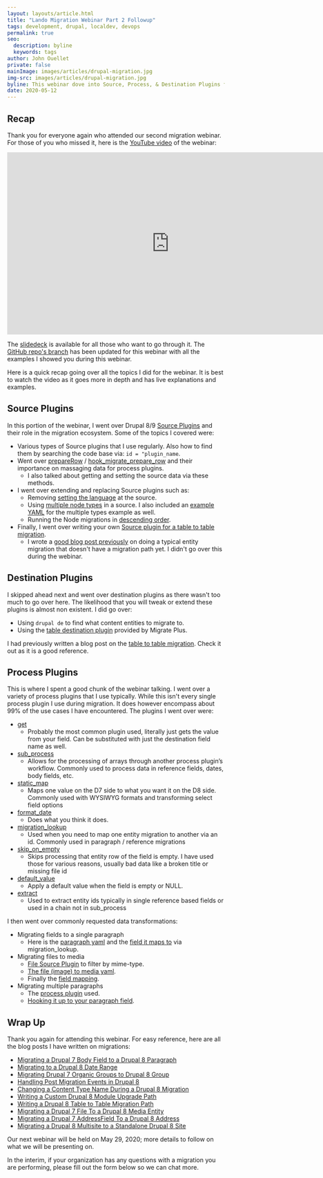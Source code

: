 ```yaml
---
layout: layouts/article.html
title: "Lando Migration Webinar Part 2 Followup"
tags: development, drupal, localdev, devops
permalink: true
seo:
  description: byline
  keywords: tags
author: John Ouellet
private: false
mainImage: images/articles/drupal-migration.jpg
img-src: images/articles/drupal-migration.jpg
byline: This webinar dove into Source, Process, & Destination Plugins for Drupal 8/9 Migrations.
date: 2020-05-12
---
```


## Recap

Thank you for everyone again who attended our second migration webinar.  For those of you who missed it, here is the [YouTube video](https://www.youtube.com/watch?v=C1lhgObpHd8) of the webinar:

<iframe width="750" height="422" src="https://www.youtube.com/embed/mz0ZeeDEVVQ" frameborder="0" allow="accelerometer; autoplay; encrypted-media; gyroscope; picture-in-picture" allowfullscreen></iframe>

The [slidedeck](https://docs.google.com/presentation/d/1EFoW58JEqpuq7DiSr916DZr3WHlbkVdHeddi62TRHA0/edit?usp=sharing) is available for all those who want to go through it.  The [GitHub repo's branch](https://github.com/thinktandem/migration-webinar/tree/webinar-2-final) has been updated for this webinar with all the examples I showed you during this webinar.

Here is a quick recap going over all the topics I did for the webinar.  It is best to watch the video as it goes more in depth and has live explanations and examples.

## Source Plugins

In this portion of the webinar, I went over Drupal 8/9 [Source Plugins](https://www.drupal.org/docs/8/api/migrate-api/migrate-source-plugins) and their role in the migration ecosystem.  Some of the topics I covered were:

- Various types of Source plugins that I use regularly.  Also how to find them by searching the code base via: ```id = "plugin_name```.
- Went over [prepareRow](https://www.drupal.org/node/1132582#prepareRow) / [hook_migrate_prepare_row](https://api.drupal.org/api/drupal/core%21modules%21migrate%21migrate.api.php/function/hook_migrate_prepare_row/8.2.x) and their importance on massaging data for process plugins.
  - I also talked about getting and setting the source data via these methods.
- I went over extending and replacing Source plugins such as:
  - Removing [setting the language](https://github.com/thinktandem/migration-webinar/blob/webinar-2-final/web/modules/custom/migration_boilerplate/src/Plugin/migrate/source/NodeNoLanguage.php) at the source.
  - Using [multiple node types](https://github.com/thinktandem/migration-webinar/blob/webinar-2-final/web/modules/custom/migration_boilerplate/src/Plugin/migrate/source/NodeMultipleTypes.php) in a source.  I also included an [example YAML](https://github.com/thinktandem/migration-webinar/blob/webinar-2-final/web/modules/custom/migration_boilerplate/example_yamls/multiple_types_example.yml) for the multiple types example as well.
  - Running the Node migrations in [descending order](https://github.com/thinktandem/migration-webinar/blob/webinar-2-final/web/modules/custom/migration_boilerplate/src/Plugin/migrate/source/NodeDesc.php).
- Finally, I went over writing your own [Source plugin for a table to table migration](https://github.com/thinktandem/migration-webinar/blob/webinar-2-final/web/modules/custom/migration_boilerplate/src/Plugin/migrate/source/SuperTrillTable.php).
  - I wrote a [good blog post previously](https://thinktandem.io/blog/2018/07/24/writing-a-custom-drupal-8-module-upgrade-path/) on doing a typical entity migration that doesn't have a migration path yet.  I didn't go over this during the webinar.

## Destination Plugins

I skipped ahead next and went over destination plugins as there wasn't too much to go over here.  The likelihood that you will tweak or extend these plugins is almost non existent.  I did go over:

- Using ```drupal de``` to find what content entities to migrate to.
- Using the [table destination plugin](https://github.com/thinktandem/migration-webinar/blob/webinar-2-final/config/sync/migrate_plus.migration.super_trill_table.yml) provided by Migrate Plus.

I had previously written a blog post on the [table to table migration](https://thinktandem.io/blog/2019/03/22/writing-a-drupal-8-table-to-table-migration-path/).  Check it out as it is a good reference.

## Process Plugins

This is where I spent a good chunk of the webinar talking.  I went over a variety of process plugins that I use typically.  While this isn't every single process plugin I use during migration. It does however encompass about 99% of the use cases I have encountered.  The plugins I went over were:

- [get](https://api.drupal.org/api/drupal/core%21modules%21migrate%21src%21Plugin%21migrate%21process%21Get.php/class/Get)
  - Probably the most common plugin used, literally just gets the value from your field. Can be substituted with just the destination field name as well.
- [sub_process](https://api.drupal.org/api/drupal/core%21modules%21migrate%21src%21Plugin%21migrate%21process%21SubProcess.php/class/SubProcess)
  - Allows for the processing of arrays through another process plugin’s workflow.  Commonly used to process data in reference fields, dates, body fields, etc.
- [static_map](https://api.drupal.org/api/drupal/core%21modules%21migrate%21src%21Plugin%21migrate%21process%21StaticMap.php/class/StaticMap)
  - Maps one value on the D7 side to what you want it on the D8 side.  Commonly used with WYSIWYG formats and transforming select field options
- [format_date](https://api.drupal.org/api/drupal/core%21modules%21migrate%21src%21Plugin%21migrate%21process%21FormatDate.php/class/FormatDate)
  - Does what you think it does.
- [migration_lookup](https://api.drupal.org/api/drupal/core%21modules%21migrate%21src%21Plugin%21migrate%21process%21MigrationLookup.php/class/MigrationLookup)
  - Used when you need to map one entity migration to another via an id.  Commonly used in paragraph / reference migrations
- [skip_on_empty](https://api.drupal.org/api/drupal/core%21modules%21migrate%21src%21Plugin%21migrate%21process%21SkipOnEmpty.php/class/SkipOnEmpty)
  - Skips processing that entity row of the field is empty. I have used those for various reasons, usually bad data like a broken title or missing file id
- [default_value](https://api.drupal.org/api/drupal/core%21modules%21migrate%21src%21Plugin%21migrate%21process%21DefaultValue.php/class/DefaultValue)
  - Apply a default value when the field is empty or NULL.
- [extract](https://api.drupal.org/api/drupal/core%21modules%21migrate%21src%21Plugin%21migrate%21process%21Extract.php/class/Extract)
  - Used to extract entity ids typically in single reference based fields or used in a chain not in sub_process

I then went over commonly requested data transformations:

- Migrating fields to a single paragraph
  - Here is the [paragraph yaml](https://github.com/thinktandem/migration-webinar/blob/webinar-2-final/config/sync/migrate_plus.migration.paragraph_image_text.yml) and the [field it maps to](https://github.com/thinktandem/migration-webinar/blob/webinar-2-final/config/sync/migrate_plus.migration.upgrade_d7_node_type_one.yml#L129) via migration_lookup.
- Migrating files to media
  - [File Source Plugin](https://github.com/thinktandem/migration-webinar/blob/webinar-2-final/web/modules/custom/migration_boilerplate/src/Plugin/migrate/source/FileTypeDecide.php) to filter by mime-type.
  - [The file (image) to media yaml](https://github.com/thinktandem/migration-webinar/blob/webinar-2-final/config/sync/migrate_plus.migration.image_to_media.yml).
  - Finally the [field mapping](https://github.com/thinktandem/migration-webinar/blob/webinar-2-final/config/sync/migrate_plus.migration.upgrade_d7_node_type_one.yml#L149).
- Migrating multiple paragraphs
  - The [process plugin](https://github.com/thinktandem/migration-webinar/blob/webinar-2-final/web/modules/custom/migration_boilerplate/src/Plugin/migrate/process/MultipleMigrationLookup.php) used.
  - [Hooking it up to your paragraph field](https://github.com/thinktandem/migration-webinar/blob/webinar-2-final/config/sync/migrate_plus.migration.upgrade_d7_node_type_one.yml#L155).

## Wrap Up

Thank you again for attending this webinar.  For easy reference, here are all the blog posts I have written on migrations:

- [Migrating a Drupal 7 Body Field to a Drupal 8 Paragraph](https://thinktandem.io/blog/2018/02/08/migrating-a-drupal-7-body-field-to-a-drupal-8-paragraph/)
- [Migrating to a Drupal 8 Date Range](https://thinktandem.io/blog/2018/02/27/migrating-to-a-drupal-8-date-range/)
- [Migrating Drupal 7 Organic Groups to Drupal 8 Group](https://thinktandem.io/blog/2018/03/30/migrating-drupal-7-organic-groups-to-drupal-8-group/)
- [Handling Post Migration Events in Drupal 8](https://thinktandem.io/blog/2018/04/20/handling-post-migration-events-in-drupal-8/)
- [Changing a Content Type Name During a Drupal 8 Migration](https://thinktandem.io/blog/2018/07/18/changing-a-content-type-name-during-a-drupal-8-migration/)
- [Writing a Custom Drupal 8 Module Upgrade Path](https://thinktandem.io/blog/2018/07/24/writing-a-custom-drupal-8-module-upgrade-path/)
- [Writing a Drupal 8 Table to Table Migration Path](https://thinktandem.io/blog/2019/03/22/writing-a-drupal-8-table-to-table-migration-path/)
- [Migrating a Drupal 7 File To a Drupal 8 Media Entity](https://thinktandem.io/blog/2019/04/04/migrating-a-drupal-7-file-to-a-drupal-8-media-entity/)
- [Migrating a Drupal 7 AddressField To a Drupal 8 Address](https://thinktandem.io/blog/2019/07/17/migrating-a-drupal-7-addressfield-to-a-drupal-8-address/)
- [Migrating a Drupal 8 Multisite to a Standalone Drupal 8 Site](https://thinktandem.io/blog/2020/03/12/migrating-a-drupal-8-multisite-to-a-standalone-drupal-8-site/)

Our next webinar will be held on May 29, 2020; more details to follow on what we will be presenting on.  

In the interim, if your organization has any questions with a migration you are performing, please fill out the form below so we can chat more.
